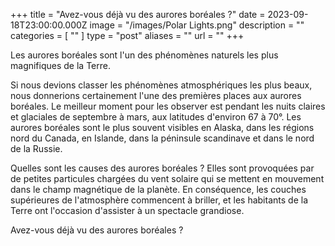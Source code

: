 +++
title = "Avez-vous déjà vu des aurores boréales ?"
date = 2023-09-18T23:00:00.000Z
image = "/images/Polar Lights.png"
description = ""
categories = [ "" ]
type = "post"
aliases = ""
url = ""
+++

Les aurores boréales sont l'un des phénomènes naturels les plus magnifiques de la Terre.

Si nous devions classer les phénomènes atmosphériques les plus beaux, nous donnerions certainement l'une des premières places aux aurores boréales. Le meilleur moment pour les observer est pendant les nuits claires et glaciales de septembre à mars, aux latitudes d'environ 67 à 70°. Les aurores boréales sont le plus souvent visibles en Alaska, dans les régions nord du Canada, en Islande, dans la péninsule scandinave et dans le nord de la Russie.

Quelles sont les causes des aurores boréales ? Elles sont provoquées par de petites particules chargées du vent solaire qui se mettent en mouvement dans le champ magnétique de la planète. En conséquence, les couches supérieures de l'atmosphère commencent à briller, et les habitants de la Terre ont l'occasion d'assister à un spectacle grandiose.

Avez-vous déjà vu des aurores boréales ?
